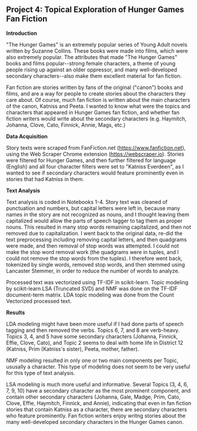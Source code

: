 ## **Project 4: Topical Exploration of Hunger Games Fan Fiction**



**Introduction**

"The Hunger Games" is an extremely popular series of Young Adult novels written by Suzanne Collins. These books were made into films, which were also extremely popular. The attributes that made "The Hunger Games" books and films popular--strong female characters, a theme of young people rising up against an older oppressor, and many well-developed secondary characters--also make them excellent material for fan fiction.

Fan fiction are stories written by fans of the original ("canon") books and films, and are a way for people to create stories about the characters they care about. Of course, much fan fiction is written about the main characters of the canon, Katniss and Peeta. I wanted to know what were the topics and characters that appeared in Hunger Games fan fiction, and whether fan fiction writers would write about the secondary characters (e.g. Haymitch, Johanna, Clove, Cato, Finnick, Annie, Mags, etc.)



**Data Acquisition**

Story texts were scraped from FanFiction.net (https://www.fanfiction.net), using the Web Scraper Chrome extension (https://webscraper.io). Stories were filtered for Hunger Games, and then further filtered for language (English) and all four character filters were set to "Katniss Everdeen", as I wanted to see if secondary characters would feature prominently even in stories that had Katniss in them.



**Text Analysis**

Text analysis is coded in Notebooks 1-4. Story text was cleaned of punctuation and numbers, but capital letters were left in, because many names in the story are not recognized as nouns, and I thought leaving them capitalized would allow the parts of speech tagger to tag them as proper nouns. This resulted in many stop words remaining capitalized, and then not removed due to capitalization. I went back to the original data, re-did the text preprocessing including removing capital letters, and then quadgrams were made, and then removal of stop words was attempted. I could not make the stop word removal work (the quadgrams were in tuples, and I could not remove the stop words from the tuples). I therefore went back, tokenized by single words, removed stop words, and then stemmed using Lancaster Stemmer, in order to reduce the number of words to analyze.

Processed text was vectorized using TF-IDF in scikit-learn. Topic modeling by scikit-learn LSA (Truncated SVD) and NMF  was done on the TF-IDF document-term matrix. LDA topic modeling was done from the Count Vectorized processed text.



**Results**

LDA modeling might have been more useful if I had done parts of speech tagging and then removed the verbs. Topics 6, 7, and 8 are verb-heavy. Topics 3, 4, and 5 have some secondary characters (Johanna, Finnick, Effie, Clove, Cato), and Topic 2 seems to deal with home life in District 12 (Katniss, Prim (Katniss's sister), Peeta, mother, father).

NMF modeling resulted in only one or two main components per Topic, ususally a character. This type of modeling does not seem to be very useful for this type of text analysis.

LSA modeling is much more useful and informative. Several Topics (3, 4, 6, 7, 9, 10) have a secondary character as the most prominent component, and contain other secondary characters (Johanna, Gale, Madge, Prim, Cato, Clove, Effie, Haymitch, Finnick, and Annie), indicating that even in fan fiction stories that contain Katniss as a character, there are secondary characters who feature prominently. Fan fiction writers enjoy writng stories about the many well-developed secondary characters in the Hunger Games canon.
